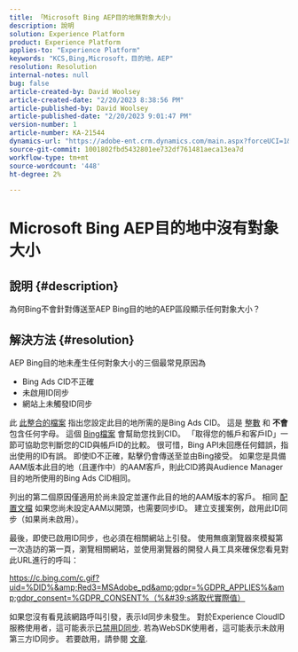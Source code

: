 ```yaml
---
title: 「Microsoft Bing AEP目的地無對象大小」
description: 說明
solution: Experience Platform
product: Experience Platform
applies-to: "Experience Platform"
keywords: "KCS,Bing,Microsoft，目的地，AEP"
resolution: Resolution
internal-notes: null
bug: false
article-created-by: David Woolsey
article-created-date: "2/20/2023 8:38:56 PM"
article-published-by: David Woolsey
article-published-date: "2/20/2023 9:01:47 PM"
version-number: 1
article-number: KA-21544
dynamics-url: "https://adobe-ent.crm.dynamics.com/main.aspx?forceUCI=1&pagetype=entityrecord&etn=knowledgearticle&id=70f58394-5eb1-ed11-83fe-6045bd006e5a"
source-git-commit: 1001802fbd5432801ee732df761481aeca13ea7d
workflow-type: tm+mt
source-wordcount: '448'
ht-degree: 2%

---
```


# Microsoft Bing AEP目的地中沒有對象大小

## 說明 {#description}

為何Bing不會針對傳送至AEP Bing目的地的AEP區段顯示任何對象大小？

## 解決方法 {#resolution}


AEP Bing目的地未產生任何對象大小的三個最常見原因為

- Bing Ads CID不正確
- 未啟用ID同步
- 網站上未觸發ID同步


此 [此整合的檔案](https://experienceleague.adobe.com/docs/experience-platform/destinations/catalog/advertising/bing.html?lang=en) 指出您設定此目的地所需的是Bing Ads CID。 這是 <u>整數</u> 和 <b>不會 </b>包含任何字母。 這個 [Bing檔案](https://learn.microsoft.com/en-us/advertising/guides/get-started?view=bingads-13) 會幫助您找到CID。 「取得您的帳戶和客戶ID」一節可協助您判斷您的CID與帳戶ID的比較。 很可惜，Bing API未回應任何錯誤，指出使用的ID有誤。 即使ID不正確，點擊仍會傳送至並由Bing接受。 如果您是具備AAM版本此目的地（且運作中）的AAM客戶，則此CID將與Audience Manager目的地所使用的Bing Ads CID相同。

列出的第二個原因僅適用於尚未設定並運作此目的地的AAM版本的客戶。 相同 [配置文檔](https://experienceleague.adobe.com/docs/experience-platform/destinations/catalog/advertising/bing.html?lang=en) 如果您尚未設定AAM以開頭，也需要同步ID。 建立支援案例，啟用此ID同步（如果尚未啟用）。

最後，即使已啟用ID同步，也必須在相關網站上引發。 使用無痕瀏覽器來模擬第一次造訪的第一頁，瀏覽相關網站，並使用瀏覽器的開發人員工具來確保您看見對此URL進行的呼叫：

https://c.bing.com/c.gif?uid=%DID%&amp;Red3=MSAdobe_pd&amp;gdpr=%GDPR_APPLIES%&amp;gdpr_consent=%GDPR_CONSENT%（%&#39;s將取代實際值）

如果您沒有看見該網路呼叫引發，表示Id同步未發生。 對於Experience CloudID服務使用者，這可能表示[已禁用D同步](https://experienceleague.adobe.com/docs/id-service/using/id-service-api/configurations/disableidsync.html?lang=en). 若為WebSDK使用者，這可能表示未啟用第三方ID同步。 若要啟用，請參閱 [文章](https://experienceleague.adobe.com/docs/experience-cloud-kcs/kbarticles/KA-20248.html?lang=zh-Hant).






